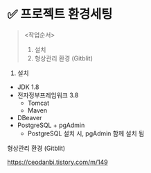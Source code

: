 # ✅ 프로젝트 환경세팅

> <작업순서>
>
> 1. 설치
> 2. 형상관리 환경 (Gitblit)





1. 설치

- JDK 1.8
- 전자정부프레임워크 3.8
  - Tomcat
  - Maven
- DBeaver
- PostgreSQL + pgAdmin
  - PostgreSQL 설치 시, pgAdmin 함께 설치 됨





형상관리 환경 (Gitblit)

https://ceodanbi.tistory.com/m/149

